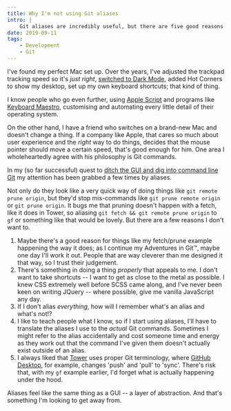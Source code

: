 ```yaml
---
title: Why I'm not using Git aliases
intro: |
    Git aliases are incredibly useful, but there are five good reasons I've decided not to make use of them.
date: 2019-09-11
tags:
    - Development
    - Git
---
```


I've found my perfect Mac set up. Over the years, I've adjusted the trackpad tracking speed so it's *just right*, [switched to Dark Mode](/blog/choosing-dark-mode-on-macos), added Hot Corners to show my desktop, set up my own keyboard shortcuts; that kind of thing.

I know people who go even further, using [Apple Script](https://developer.apple.com/library/archive/documentation/AppleScript/Conceptual/AppleScriptLangGuide/introduction/ASLR_intro.html) and programs like [Keyboard Maestro](https://www.keyboardmaestro.com/main/), customising and automating every little detail of their operating system.

On the other hand, I have a friend who switches on a brand-new Mac and doesn't change a thing. If a company like Apple, that cares so much about user experience and the *right* way to do things, decides that the mouse pointer should move a certain speed, that's good enough for him. One area I wholeheartedly agree with his philosophy is Git commands.

In my (so far successful) quest to [ditch the GUI and dig into command line Git](/blog/getting-to-grips-with-git) my attention has been grabbed a few times by aliases.

Not only do they look like a very quick way of doing things like `git remote prune origin`, but they'd stop mis-commands like `git prune remote origin` or `git prune origin`. It bugs me that pruning doesn't happen with a fetch, like it does in Tower, so aliasing `git fetch && git remote prune origin` to `gf` or something like that would be lovely. But there are a few reasons I don't want to.

1. Maybe there's a good reason for things like my fetch/prune example happening the way it does; as I continue my Adventures in Git™, maybe one day I'll work it out. People that are way cleverer than me designed it that way, so I trust their judgement.
2. There's something in doing a thing *properly* that appeals to me. I don't want to take shortcuts -- I want to get as close to the metal as possible. I knew CSS extremely well before SCSS came along, and I've never been keen on writing JQuery -- where possible, give me vanilla JavaScript any day.
3. If I don't alias *everything*, how will I remember what's an alias and what's not!?
4. I like to teach people what I know, so if I start using aliases, I'll have to translate the aliases I use to the *actual* Git commands. Sometimes I might refer to the alias accidentally and cost someone time and energy as they work out that the command I've given them doesn't actually exist outside of an alias.
5. I always liked that [Tower](https://www.git-tower.com) uses proper Git terminology, where [GitHub Desktop](https://desktop.github.com/), for example, changes 'push' and 'pull' to 'sync'. There's risk that, with my `gf` example earlier, I'd forget what is actually happening under the hood.

Aliases feel like the same thing as a GUI -- a layer of abstraction. And that's something I'm looking to get away from.
